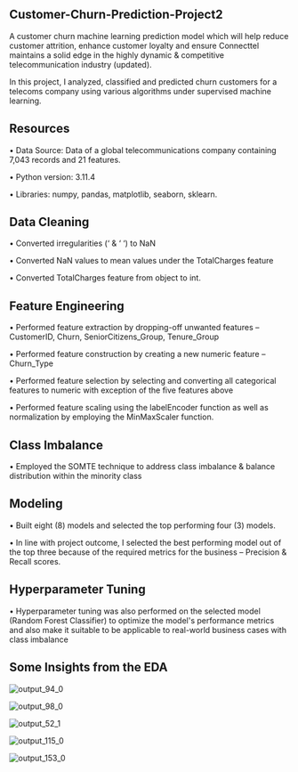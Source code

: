 ## Customer-Churn-Prediction-Project2

A customer churn machine learning prediction model which will help reduce customer attrition, enhance customer loyalty and ensure Connecttel maintains a solid edge in the highly dynamic & competitive telecommunication industry (updated).

In this project, I analyzed, classified and predicted churn customers for a telecoms company using various algorithms under supervised machine learning. 

## Resources 

•	Data Source: Data of a global telecommunications company containing 7,043 records and 21 features. 

•	Python version: 3.11.4

•	Libraries: numpy, pandas, matplotlib, seaborn, sklearn.

## Data Cleaning

•	Converted irregularities (‘ & ‘ ‘) to NaN

•	Converted NaN values to mean values under the TotalCharges feature

•	Converted TotalCharges feature from object to int.

## Feature Engineering 

•	Performed feature extraction by dropping-off unwanted features – CustomerID, Churn, SeniorCitizens_Group, Tenure_Group

•	Performed feature construction by creating a new numeric feature – Churn_Type

•	Performed feature selection by selecting and converting all categorical features to numeric with exception of the five features above 

•	Performed feature scaling using the labelEncoder function as well as normalization by employing the MinMaxScaler function.


## Class Imbalance 

•	Employed the SOMTE technique to address class imbalance & balance distribution within the minority class


## Modeling 

•	Built eight (8) models and selected the top performing four (3) models.

•	In line with project outcome, I selected the best performing model out of the top three because of the required metrics for the business – Precision & Recall scores. 


## Hyperparameter Tuning 

•	Hyperparameter tuning was also performed on the selected model (Random Forest Classifier) to optimize the model's performance metrics and also make it suitable to be applicable to real-world business cases with class imbalance


## Some Insights from the EDA


![output_94_0](https://github.com/UzorNwokeaka/Customer-Churn-Prediction-Project2/assets/128752357/82f6f206-01e6-481f-b905-85e0d879a004)


![output_98_0](https://github.com/UzorNwokeaka/Customer-Churn-Prediction-Project2/assets/128752357/1d4c9908-70a7-4fd4-9eae-5ca564cfcb4f)


![output_52_1](https://github.com/UzorNwokeaka/Customer-Churn-Prediction-Project2/assets/128752357/b97f8fa1-d721-4986-b5a5-19e203b582a5)


![output_115_0](https://github.com/UzorNwokeaka/Customer-Churn-Prediction-Project2/assets/128752357/081cd377-f6fb-46ac-b175-6967220ebd19)


![output_153_0](https://github.com/UzorNwokeaka/Customer-Churn-Prediction-Project2/assets/128752357/963c0aea-e5bc-479b-8e3d-2fd083cfb8c2)





